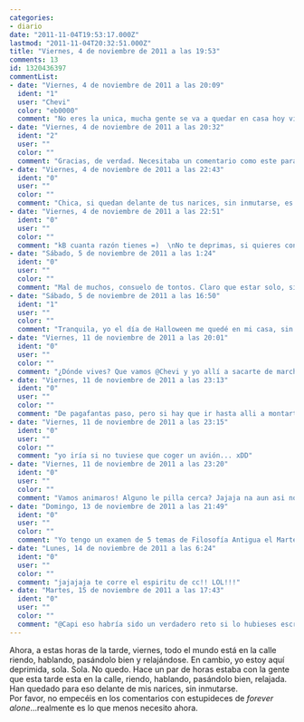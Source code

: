 ```yaml
---
categories:
- diario
date: "2011-11-04T19:53:17.000Z"
lastmod: "2011-11-04T20:32:51.000Z"
title: "Viernes, 4 de noviembre de 2011 a las 19:53"
comments: 13
id: 1320436397
commentList:
- date: "Viernes, 4 de noviembre de 2011 a las 20:09"
  ident: "1"
  user: "Chevi"
  color: "eb0000"
  comment: "No eres la unica, mucha gente se va a quedar en casa hoy viernes por la tarde. Si te sirve de consuelo seguramente te lo pasaras mejor aqui.  \n  \nEl problema no es que la gente que conoces no quiera quedar, es que no conoces a la gente para ti"
- date: "Viernes, 4 de noviembre de 2011 a las 20:32"
  ident: "2"
  user: ""
  color: ""
  comment: "Gracias, de verdad. Necesitaba un comentario como este para no hundirme por completo."
- date: "Viernes, 4 de noviembre de 2011 a las 22:43"
  ident: "0"
  user: ""
  color: ""
  comment: "Chica, si quedan delante de tus narices, sin inmutarse, es porque no se dan cuenta de tu situación. Yo a veces me pongo en ese plan depre, como tú y luego pienso \"oye, ¿y si soy yo?\" e intento sonreír más y me acerco a la gente a hablarle, y para mi sorpresa ellos también quieren hablar conmigo más a menudo. Funciona, obsérvate a menudo, y si aun asi la gente pasa de ti es que son unos amargados totales, te vas a por otros. Así de facil. Se que a veces ni estos consejos ayudan porque simplemente tienes un dia pesimista en el que piensas que pasas totalmente desapercibida entre los demás (eso fijo que son las hormonas xD), pero si lo haces a menudo, cada vez te vas viendo mas agusto con ti misma y con la gente, y ves que la gente está mas a gusto contigo.  \nPor cierto, si vives en Tenerife, podemos quedar, yo tampoco quedo mucho (aunque la verdad, eso no me preocupa xD)... aunque no creo que vivas en Tenerife .-. xDDD  \nAnímate!! í²__o"
- date: "Viernes, 4 de noviembre de 2011 a las 22:51"
  ident: "0"
  user: ""
  color: ""
  comment: "kB cuanta razón tienes =)  \nNo te deprimas, si quieres conocer a alguien con quien quieres pasartelo bien, lo acabaras consiguiendo, solo hay que tener la voluntad de hacerlo. Yo, hace unos 3 años no tenía ningún amigo,y al paso del tiempo, he conocido gente increíble con la que me siento mas a gusto que nunca.Es tener ganas de hacerlo, pensar en positivo a la hora de hablar con personas(si no te conocen no vas a kedar mal,ya sabes).Mientras tanto continua, y no te pongas triste,que estar solo no es preocupante,mientras no te desequilibres =)"
- date: "Sábado, 5 de noviembre de 2011 a las 1:24"
  ident: "0"
  user: ""
  color: ""
  comment: "Mal de muchos, consuelo de tontos. Claro que estar solo, si sabes disfrutar de la soledad, no es malo, lo jodido es cuando no quieres estar sola/o.   \nSi la culpa es de la gente está bien estar solo, yo prefiero estar solo que estar en un sitio rodeado de gente y preguntándome a mí mismo qué hago allí con aquellas personas, cuesta encontrar personas con las que te sientas bien, bueno, a mí me cuesta. Lo bueno es que si la culpa es tuya, puedes solucionarlo. Lo digo porque igual podrías ser un asco de persona y lo anterior lo he escrito pensando lo contrario xD.  \n  \n Y ánimo, me cago en la puta, no quiero ver caras tristes este finde."
- date: "Sábado, 5 de noviembre de 2011 a las 16:50"
  ident: "1"
  user: ""
  color: ""
  comment: "Tranquila, yo el día de Halloween me quedé en mi casa, sin salir, viendo películas al estilo Battle Royale."
- date: "Viernes, 11 de noviembre de 2011 a las 20:01"
  ident: "0"
  user: ""
  color: ""
  comment: "¿Dónde vives? Que vamos @Chevi y yo allí a sacarte de marcha. (Chevi solo es el pagafantas taxista xD)"
- date: "Viernes, 11 de noviembre de 2011 a las 23:13"
  ident: "0"
  user: ""
  color: ""
  comment: "De pagafantas paso, pero si hay que ir hasta alli a montarte una fiesta se hace jaja  \n  \nEste lunes voy a madrid, alguien se apunta ;)"
- date: "Viernes, 11 de noviembre de 2011 a las 23:15"
  ident: "0"
  user: ""
  color: ""
  comment: "yo iría si no tuviese que coger un avión... xDD"
- date: "Viernes, 11 de noviembre de 2011 a las 23:20"
  ident: "0"
  user: ""
  color: ""
  comment: "Vamos animaros! Alguno le pilla cerca? Jajaja na aun asi no se si me daria tiempo, voy con \"la agenda\" un poco llena"
- date: "Domingo, 13 de noviembre de 2011 a las 21:49"
  ident: "0"
  user: ""
  color: ""
  comment: "Yo tengo un examen de 5 temas de Filosofía Antigua el Martes, pero...Challenge Accepted...  \n  \n.....Yaoming! :DD xDD"
- date: "Lunes, 14 de noviembre de 2011 a las 6:24"
  ident: "0"
  user: ""
  color: ""
  comment: "jajajaja te corre el espiritu de cc!! LOL!!!"
- date: "Martes, 15 de noviembre de 2011 a las 17:43"
  ident: "0"
  user: ""
  color: ""
  comment: "@Capi eso habría sido un verdadero reto si lo hubieses escrito el lunes a las 22:00 xD"
---
```


Ahora, a estas horas de la tarde, viernes, todo el mundo está en la calle riendo, hablando, pasándolo bien y relajándose. En cambio, yo estoy aquí deprimida, sola. Sola. No quedo. Hace un par de horas estaba con la gente que esta tarde esta en la calle, riendo, hablando, pasándolo bien, relajada. Han quedado para eso delante de mis narices, sin inmutarse.   
Por favor, no empecéis en los comentarios con estupideces de *forever alone*...realmente es lo que menos necesito ahora.
